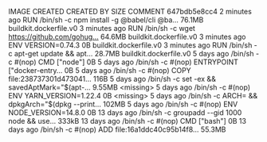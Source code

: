 IMAGE CREATED CREATED BY SIZE COMMENT
647bdb5e8cc4 2 minutes ago RUN /bin/sh -c npm install -g @babel/cli @ba… 76.1MB buildkit.dockerfile.v0
<missing> 3 minutes ago RUN /bin/sh -c wget https://github.com/gohug… 64.6MB buildkit.dockerfile.v0
<missing> 3 minutes ago ENV VERSION=0.74.3 0B buildkit.dockerfile.v0
<missing> 3 minutes ago RUN /bin/sh -c apt-get update && apt… 28.7MB buildkit.dockerfile.v0
<missing> 5 days ago /bin/sh -c #(nop) CMD ["node"] 0B
<missing> 5 days ago /bin/sh -c #(nop) ENTRYPOINT ["docker-entry… 0B
<missing> 5 days ago /bin/sh -c #(nop) COPY file:238737301d473041… 116B
<missing> 5 days ago /bin/sh -c set -ex && savedAptMark="$(apt-…   9.55MB
<missing>           5 days ago          /bin/sh -c #(nop)  ENV YARN_VERSION=1.22.4      0B
<missing>           5 days ago          /bin/sh -c ARCH= && dpkgArch="$(dpkg --print… 102MB
<missing> 5 days ago /bin/sh -c #(nop) ENV NODE_VERSION=14.8.0 0B
<missing> 13 days ago /bin/sh -c groupadd --gid 1000 node && use… 333kB
<missing> 13 days ago /bin/sh -c #(nop) CMD ["bash"] 0B
<missing> 13 days ago /bin/sh -c #(nop) ADD file:16a1ddc40c95b14f8… 55.3MB
